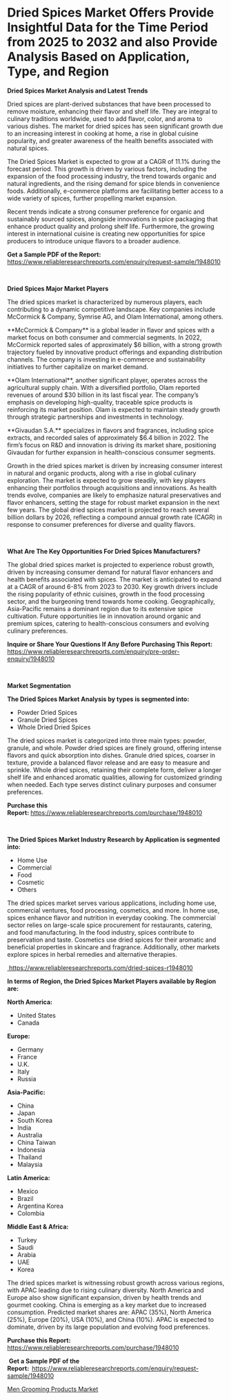 <p><h1>Dried Spices Market Offers Provide Insightful Data for the Time Period from 2025 to 2032 and also Provide Analysis Based on Application, Type, and Region</h1></p><p><strong>Dried Spices Market Analysis and Latest Trends</strong></p>
<p><p>Dried spices are plant-derived substances that have been processed to remove moisture, enhancing their flavor and shelf life. They are integral to culinary traditions worldwide, used to add flavor, color, and aroma to various dishes. The market for dried spices has seen significant growth due to an increasing interest in cooking at home, a rise in global cuisine popularity, and greater awareness of the health benefits associated with natural spices.</p><p>The Dried Spices Market is expected to grow at a CAGR of 11.1% during the forecast period. This growth is driven by various factors, including the expansion of the food processing industry, the trend towards organic and natural ingredients, and the rising demand for spice blends in convenience foods. Additionally, e-commerce platforms are facilitating better access to a wide variety of spices, further propelling market expansion. </p><p>Recent trends indicate a strong consumer preference for organic and sustainably sourced spices, alongside innovations in spice packaging that enhance product quality and prolong shelf life. Furthermore, the growing interest in international cuisine is creating new opportunities for spice producers to introduce unique flavors to a broader audience.</p></p>
<p><strong>Get a Sample PDF of the Report:&nbsp;</strong> <a href="https://www.reliableresearchreports.com/enquiry/request-sample/1948010?utm_campaign=2187&utm_medium=2&utm_source=Github&utm_content=ia&utm_term=07022025&utm_id=dried-spices">https://www.reliableresearchreports.com/enquiry/request-sample/1948010</a></p>
<p>&nbsp;</p>
<p><strong>Dried Spices Major Market Players</strong></p>
<p><p>The dried spices market is characterized by numerous players, each contributing to a dynamic competitive landscape. Key companies include McCormick & Company, Symrise AG, and Olam International, among others. </p><p>**McCormick & Company** is a global leader in flavor and spices with a market focus on both consumer and commercial segments. In 2022, McCormick reported sales of approximately $6 billion, with a strong growth trajectory fueled by innovative product offerings and expanding distribution channels. The company is investing in e-commerce and sustainability initiatives to further capitalize on market demand.</p><p>**Olam International**, another significant player, operates across the agricultural supply chain. With a diversified portfolio, Olam reported revenues of around $30 billion in its last fiscal year. The company’s emphasis on developing high-quality, traceable spice products is reinforcing its market position. Olam is expected to maintain steady growth through strategic partnerships and investments in technology.</p><p>**Givaudan S.A.** specializes in flavors and fragrances, including spice extracts, and recorded sales of approximately $6.4 billion in 2022. The firm’s focus on R&D and innovation is driving its market share, positioning Givaudan for further expansion in health-conscious consumer segments.</p><p>Growth in the dried spices market is driven by increasing consumer interest in natural and organic products, along with a rise in global culinary exploration. The market is expected to grow steadily, with key players enhancing their portfolios through acquisitions and innovations. As health trends evolve, companies are likely to emphasize natural preservatives and flavor enhancers, setting the stage for robust market expansion in the next few years. The global dried spices market is projected to reach several billion dollars by 2026, reflecting a compound annual growth rate (CAGR) in response to consumer preferences for diverse and quality flavors.</p></p>
<p>&nbsp;</p>
<p><strong>What Are The Key Opportunities For Dried Spices Manufacturers?</strong></p>
<p><p>The global dried spices market is projected to experience robust growth, driven by increasing consumer demand for natural flavor enhancers and health benefits associated with spices. The market is anticipated to expand at a CAGR of around 6-8% from 2023 to 2030. Key growth drivers include the rising popularity of ethnic cuisines, growth in the food processing sector, and the burgeoning trend towards home cooking. Geographically, Asia-Pacific remains a dominant region due to its extensive spice cultivation. Future opportunities lie in innovation around organic and premium spices, catering to health-conscious consumers and evolving culinary preferences.</p></p>
<p><strong>Inquire or Share Your Questions If Any Before Purchasing This Report:</strong> <a href="https://www.reliableresearchreports.com/enquiry/pre-order-enquiry/1948010?utm_campaign=2187&utm_medium=2&utm_source=Github&utm_content=ia&utm_term=07022025&utm_id=dried-spices">https://www.reliableresearchreports.com/enquiry/pre-order-enquiry/1948010</a></p>
<p>&nbsp;</p>
<p><strong>Market Segmentation</strong></p>
<p><strong>The Dried Spices Market Analysis by types is segmented into:</strong></p>
<p><ul><li>Powder Dried Spices</li><li>Granule Dried Spices</li><li>Whole Dried Dried Spices</li></ul></p>
<p><p>The dried spices market is categorized into three main types: powder, granule, and whole. Powder dried spices are finely ground, offering intense flavors and quick absorption into dishes. Granule dried spices, coarser in texture, provide a balanced flavor release and are easy to measure and sprinkle. Whole dried spices, retaining their complete form, deliver a longer shelf life and enhanced aromatic qualities, allowing for customized grinding when needed. Each type serves distinct culinary purposes and consumer preferences.</p></p>
<p><strong>Purchase this Report:&nbsp;</strong><a href="https://www.reliableresearchreports.com/purchase/1948010?utm_campaign=2187&utm_medium=2&utm_source=Github&utm_content=ia&utm_term=07022025&utm_id=dried-spices">https://www.reliableresearchreports.com/purchase/1948010</a></p>
<p>&nbsp;</p>
<p><strong>The Dried Spices Market Industry Research by Application is segmented into:</strong></p>
<p><ul><li>Home Use</li><li>Commercial</li><li>Food</li><li>Cosmetic</li><li>Others</li></ul></p>
<p><p>The dried spices market serves various applications, including home use, commercial ventures, food processing, cosmetics, and more. In home use, spices enhance flavor and nutrition in everyday cooking. The commercial sector relies on large-scale spice procurement for restaurants, catering, and food manufacturing. In the food industry, spices contribute to preservation and taste. Cosmetics use dried spices for their aromatic and beneficial properties in skincare and fragrance. Additionally, other markets explore spices in herbal remedies and alternative therapies.</p></p>
<p><a href="https://www.reliableresearchreports.com/dried-spices-r1948010?utm_campaign=2187&utm_medium=2&utm_source=Github&utm_content=ia&utm_term=07022025&utm_id=dried-spices">&nbsp;https://www.reliableresearchreports.com/dried-spices-r1948010</a></p>
<p><strong>In terms of Region, the Dried Spices Market Players available by Region are:</strong></p>
<p>
    <p> <strong> North America: </strong>
        <ul>
            <li>United States</li>
            <li>Canada</li>
        </ul>
        </p> 
    <p> <strong> Europe: </strong>
        <ul>
            <li>Germany</li>
            <li>France</li>
            <li>U.K.</li>
            <li>Italy</li>
            <li>Russia</li>
        </ul>
        </p> 
    <p> <strong> Asia-Pacific: </strong>
        <ul>
            <li>China</li>
            <li>Japan</li>
            <li>South Korea</li>
            <li>India</li>
            <li>Australia</li>
            <li>China Taiwan</li>
            <li>Indonesia</li>
            <li>Thailand</li>
            <li>Malaysia</li>
        </ul>
        </p> 
    <p> <strong> Latin America: </strong>
        <ul>
            <li>Mexico</li>
            <li>Brazil</li>
            <li>Argentina Korea</li>
            <li>Colombia</li>
        </ul>
        </p> 
    <p> <strong> Middle East & Africa: </strong>
        <ul>
            <li>Turkey</li>
            <li>Saudi</li>
            <li>Arabia</li>
            <li>UAE</li>
            <li>Korea</li>
        </ul>
    </p>
    </p>
<p><p>The dried spices market is witnessing robust growth across various regions, with APAC leading due to rising culinary diversity. North America and Europe also show significant expansion, driven by health trends and gourmet cooking. China is emerging as a key market due to increased consumption. Predicted market shares are: APAC (35%), North America (25%), Europe (20%), USA (10%), and China (10%). APAC is expected to dominate, driven by its large population and evolving food preferences.</p></p>
<p><strong>Purchase this Report: </strong><a href="https://www.reliableresearchreports.com/purchase/1948010?utm_campaign=2187&utm_medium=2&utm_source=Github&utm_content=ia&utm_term=07022025&utm_id=dried-spices">https://www.reliableresearchreports.com/purchase/1948010</a></p>
<p>&nbsp;<strong>Get a Sample PDF of the Report:&nbsp;&nbsp;</strong><a href="https://www.reliableresearchreports.com/enquiry/request-sample/1948010?utm_campaign=2187&utm_medium=2&utm_source=Github&utm_content=ia&utm_term=07022025&utm_id=dried-spices">https://www.reliableresearchreports.com/enquiry/request-sample/1948010</a></p>
<p><strong></strong></p>
<p><p><a href="https://github.com/sca704osol/Market-Research-Report-List-1/blob/main/men-grooming-products-market.md?utm_campaign=2187&utm_medium=2&utm_source=Github&utm_content=ia&utm_term=07022025&utm_id=dried-spices">Men Grooming Products Market</a></p></p>
